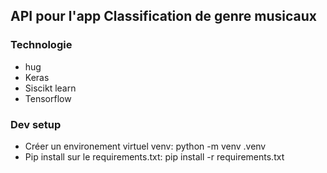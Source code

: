 ## API pour l'app Classification de genre musicaux

### Technologie
 - hug
 - Keras
 - Siscikt learn
 - Tensorflow

### Dev setup
 - Créer un environement virtuel venv: python -m venv .venv
 - Pip install sur le requirements.txt: pip install -r requirements.txt 